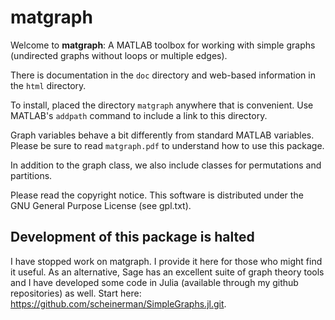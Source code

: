 # matgraph


Welcome to **matgraph**: A MATLAB toolbox for working with simple graphs
(undirected graphs without loops or multiple edges). 

There is documentation in the `doc` directory and web-based information
in the `html` directory. 

To install, placed the directory `matgraph` anywhere that is
convenient. Use MATLAB's `addpath` command to include a link to this
directory. 

Graph variables behave a bit differently from standard MATLAB
variables. Please be sure to read `matgraph.pdf` to understand how to
use this package. 

In addition to the graph class, we also include classes for
permutations and partitions. 

Please read the copyright notice. This software is distributed under
the GNU General Purpose License (see gpl.txt). 


## Development of this package is halted

I have stopped work on matgraph. I provide it here for those who might
find it useful.  As an alternative, Sage has an excellent suite of
graph theory tools and I have developed some code in Julia (available
through my github repositories) as well. 
Start here: <https://github.com/scheinerman/SimpleGraphs.jl.git>.
